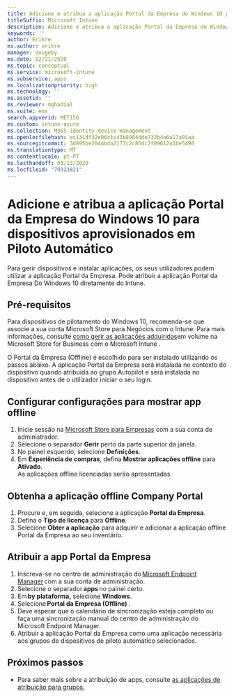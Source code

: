 ```yaml
---
title: Adicione e atribua a aplicação Portal da Empresa do Windows 10 para dispositivos aprovisionados em Piloto Automático
titleSuffix: Microsoft Intune
description: Adicione e atribua a aplicação Portal da Empresa do Windows 10 ao Intune para dispositivos aprovisionados por Piloto Automático.
keywords: ''
author: Erikre
ms.author: erikre
manager: dougeby
ms.date: 02/21/2020
ms.topic: conceptual
ms.service: microsoft-intune
ms.subservice: apps
ms.localizationpriority: high
ms.technology: ''
ms.assetid: ''
ms.reviewer: mghadial
ms.suite: ems
search.appverid: MET150
ms.custom: intune-azure
ms.collection: M365-identity-device-management
ms.openlocfilehash: ec131df32e06c1c43b8904dde732b4e6a17a91aa
ms.sourcegitcommit: 3d895be2844bda2177c2c85dc2f09612a1be5490
ms.translationtype: MT
ms.contentlocale: pt-PT
ms.lasthandoff: 03/13/2020
ms.locfileid: "79323821"
---
```

# <a name="add-and-assign-the-windows-10-company-portal-app-for-autopilot-provisioned-devices"></a>Adicione e atribua a aplicação Portal da Empresa do Windows 10 para dispositivos aprovisionados em Piloto Automático

Para gerir dispositivos e instalar aplicações, os seus utilizadores podem utilizar a aplicação Portal da Empresa. Pode atribuir a aplicação Portal da Empresa Do Windows 10 diretamente do Intune. 

## <a name="prerequisites"></a>Pré-requisitos

Para dispositivos de pilotamento do Windows 10, recomenda-se que associe a sua conta Microsoft Store para Negócios com o Intune. Para mais informações, consulte [como gerir as aplicações adquiridas](windows-store-for-business.md)em volume na Microsoft Store for Business com o Microsoft Intune .

O Portal da Empresa (Offline) é escolhido para ser instalado utilizando os passos abaixo. A aplicação Portal da Empresa será instalada no contexto do dispositivo quando atribuída ao grupo Autopilot e será instalada no dispositivo antes de o utilizador iniciar o seu login. 

## <a name="configure-settings-to-show-offline-app"></a>Configurar configurações para mostrar app offline

1. Inicie sessão na [Microsoft Store para Empresas](https://www.microsoft.com/business-store) com a sua conta de administrador.
2. Selecione o separador **Gerir** perto da parte superior da janela.
3. No painel esquerdo, selecione **Definições**.
4. Em **Experiência de compras**, defina **Mostrar aplicações offline** para **Ativado**.  
    As aplicações offline licenciadas serão apresentadas.

## <a name="get-the-offline-company-portal-app"></a>Obtenha a aplicação offline Company Portal

1. Procure e, em seguida, selecione a aplicação **Portal da Empresa**.
2. Defina o **Tipo de licença** para **Offline**.
3. Selecione **Obter a aplicação** para adquirir e adicionar a aplicação offline Portal da Empresa ao seu inventário.

## <a name="assign-the-company-portal-app"></a>Atribuir a app Portal da Empresa

1. Inscreva-se no centro de administração do [Microsoft Endpoint Manager](https://go.microsoft.com/fwlink/?linkid=2109431) com a sua conta de administração. 
2. Selecione o separador **apps** no painel certo.
3. Em **by plataforma,** selecione **Windows**.
4. Selecione **Portal da Empresa (Offline)** .
5. Deve esperar que o calendário de sincronização esteja completo ou faça uma sincronização manual do centro de administração do Microsoft Endpoint Manager.
6. Atribuir a aplicação Portal da Empresa como uma aplicação necessária aos grupos de dispositivos de piloto automático selecionados.

## <a name="next-steps"></a>Próximos passos

- Para saber mais sobre a atribuição de apps, consulte [as aplicações de atribuição para grupos.](apps-deploy.md)

